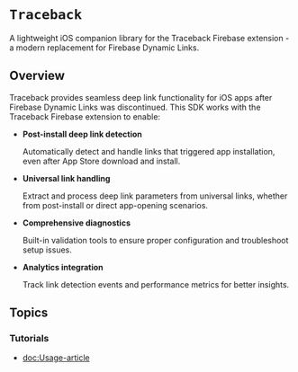 # ``Traceback``

A lightweight iOS companion library for the Traceback Firebase extension - a modern replacement for Firebase Dynamic Links.

## Overview

Traceback provides seamless deep link functionality for iOS apps after Firebase Dynamic Links was discontinued. This SDK works with the Traceback Firebase extension to enable:

* **Post-install deep link detection**

    Automatically detect and handle links that triggered app installation, even after App Store download and install.

* **Universal link handling**

    Extract and process deep link parameters from universal links, whether from post-install or direct app-opening scenarios.

* **Comprehensive diagnostics**

    Built-in validation tools to ensure proper configuration and troubleshoot setup issues.

* **Analytics integration**

    Track link detection events and performance metrics for better insights.

## Topics

### Tutorials

- <doc:Usage-article>
